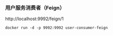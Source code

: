### 用户服务消费者（Feign）

http://localhost:9992/feign/1

```
docker run -d -p 9992:9992 user-consumer-feign
```